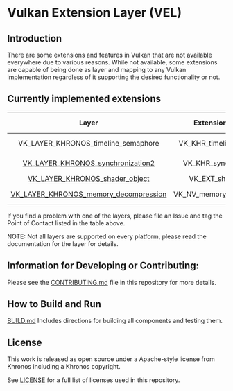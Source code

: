 # Vulkan Extension Layer (VEL)

## Introduction

There are some extensions and features in Vulkan that are not available everywhere due to various reasons. While not available, some extensions are capable of being done as layer and mapping to any Vulkan implementation regardless of it supporting the desired functionality or not.

## Currently implemented extensions

| Layer                               | Extension provided        | Version | File(s)                     | Point of Contact|
|:-----------------------------------:|:-------------------------:|:-------:|:---------------------------:|:--------:|
| VK_LAYER_KHRONOS_timeline_semaphore | VK_KHR_timeline_semaphore | 1       | layers/timeline_semaphore.c | [@llandwerlin-intel](https://github.com/llandwerlin-intel) |
| [VK_LAYER_KHRONOS_synchronization2](docs/synchronization2_layer.md)   | VK_KHR_synchronization2   | 1       | layers/synchronization2.cpp | [@jeremyg-lunarg](https://github.com/jeremyg-lunarg) |
| [VK_LAYER_KHRONOS_shader_object](docs/shader_object_layer.md)      | VK_EXT_shader_object| 1       | layers/shader_object.cpp    | [@daniel-story](https://github.com/daniel-story) |
| [VK_LAYER_KHRONOS_memory_decompression](docs/memory_decompression_layer.md)   | VK_NV_memory_decompression   | 1       | layers/decompression/decompression.cpp | [@vkushwaha-nv](https://github.com/vkushwaha-nv) |

If you find a problem with one of the layers, please file an Issue and tag the Point of Contact listed in the table above.

NOTE: Not all layers are supported on every platform, please read the documentation for the layer for details.

## Information for Developing or Contributing:

Please see the [CONTRIBUTING.md](CONTRIBUTING.md) file in this repository for more details.

## How to Build and Run

[BUILD.md](BUILD.md)
Includes directions for building all components and testing them.

## License
This work is released as open source under a Apache-style license from Khronos including a Khronos copyright.

See [LICENSE](LICENSE) for a full list of licenses used in this repository.
